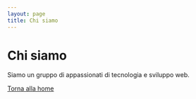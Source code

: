 ```yaml
---
layout: page
title: Chi siamo
---
```


# Chi siamo

Siamo un gruppo di appassionati di tecnologia e sviluppo web.

[Torna alla home](index.md)
